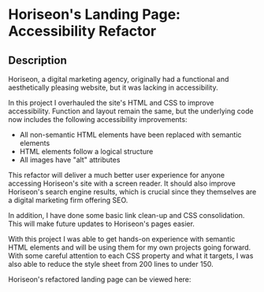 # Horiseon's Landing Page: Accessibility Refactor

## Description 

Horiseon, a digital marketing agency, originally had a functional and aesthetically pleasing website, but it was lacking in accessibility. 

In this project I overhauled the site's HTML and CSS to improve accessibility. Function and layout remain the same, but the underlying code now includes the following accessibility improvements: 

* All non-semantic HTML elements have been replaced with semantic elements
* HTML elements follow a logical structure
* All images have "alt" attributes

This refactor will deliver a much better user experience for anyone accessing Horiseon's site with a screen reader. It should also improve Horiseon's search engine results, which is crucial since they themselves are a digital marketing firm offering SEO. 

In addition, I have done some basic link clean-up and CSS consolidation. This will make future updates to Horiseon's pages easier. 

With this project I was able to get hands-on experience with semantic HTML elements and will be using them for my own projects going forward. With some careful attention to each CSS property and what it targets, I was also able to reduce the style sheet from 200 lines to under 150.

Horiseon's refactored landing page can be viewed here: